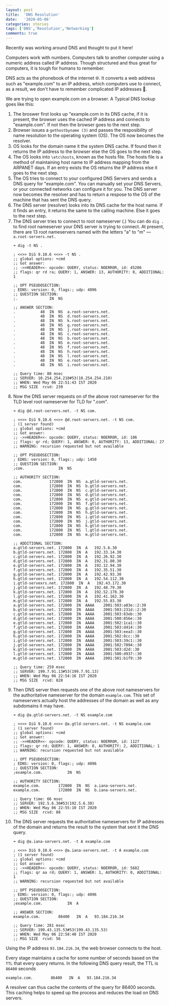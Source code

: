 ```yaml
---
layout: post
title:  'DNS Resolution'
date:   '2020-05-06'
categories: stories
tags: ['DNS','Resolution','Networking']
comments: true
---
```


Recently was working around DNS and thought to put it here!

Computers work with numbers. Computers talk to another computer using a numeric
address called IP address. Though structured and thus great for computers, it is
tough for humans to remember.

DNS acts as the phonebook of the internet 🌐. It converts a web address such as
"example.com" to an IP address, which computers use to connect, as a result, we
don't have to remember complicated IP addresses 🤩.

We are trying to open example.com on a browser. A Typical DNS lookup goes like
this:

1. The broswer first looks up "example.com in its DNS cache, if it is present,
   the browser uses the cached IP address and connects to "example.com". If not
   then the browser goes to the next step.
2. Browser issues a `gethostbyname (3)` and passes the resposibility of name
   resolution to the operating system (OS). The OS now becomes the resolver.
3. OS looks for the domain name it the system DNS cache. If found then it
   returns the IP address to the browser else the OS goes to the next step.
4. The OS looks into `\etc\hosts`, known as the hosts file. The hosts file is a
   method of maintaining host name to IP address mapping from the ARPANET days. If
   an entry exists the OS returns the IP address else it goes to the next step.
5. The OS tries to connect to your configured DNS Servers and sends a DNS query
   for "example.com". You can manually set your DNS Servers, or your connected
   networks can configure it for you. The DNS server now becomes the resolver and
   has to return a respose to the OS of the machine that has sent the DNS query.
6. The DNS server (resolver) looks into its DNS cache for the host name. If it
   finds an entry, it returns the same to the calling machine. Else it goes to the
   next step.
7. The DNS server tries to connect to root nameserver (.) You can do `dig .` to
   find root nameserver your DNS server is trying to connect. At present, there are 13
   root nameservers named with the letters "a" to "m" &mdash; `a.root-servers.net.`
    ```
    ➜ dig -t NS .

    ; <<>> DiG 9.10.6 <<>> -t NS .
    ;; global options: +cmd
    ;; Got answer:
    ;; ->>HEADER<<- opcode: QUERY, status: NOERROR, id: 45206
    ;; flags: qr rd ra; QUERY: 1, ANSWER: 13, AUTHORITY: 0, ADDITIONAL: 1

    ;; OPT PSEUDOSECTION:
    ; EDNS: version: 0, flags:; udp: 4096
    ;; QUESTION SECTION:
    ;.              IN  NS

    ;; ANSWER SECTION:
    .           48  IN  NS  a.root-servers.net.
    .           48  IN  NS  d.root-servers.net.
    .           48  IN  NS  k.root-servers.net.
    .           48  IN  NS  g.root-servers.net.
    .           48  IN  NS  j.root-servers.net.
    .           48  IN  NS  c.root-servers.net.
    .           48  IN  NS  b.root-servers.net.
    .           48  IN  NS  m.root-servers.net.
    .           48  IN  NS  f.root-servers.net.
    .           48  IN  NS  h.root-servers.net.
    .           48  IN  NS  l.root-servers.net.
    .           48  IN  NS  e.root-servers.net.
    .           48  IN  NS  i.root-servers.net.

    ;; Query time: 80 msec
    ;; SERVER: 10.254.254.210#53(10.254.254.210)
    ;; WHEN: Wed May 06 22:51:43 IST 2020
    ;; MSG SIZE  rcvd: 239

    ```
8. Now the DNS server requests on of the above root nameserver for the TLD
   level root nameserver for TLD for ".com".
    ```
    ➜ dig @d.root-servers.net. -t NS com.

    ; <<>> DiG 9.10.6 <<>> @d.root-servers.net. -t NS com.
    ; (1 server found)
    ;; global options: +cmd
    ;; Got answer:
    ;; ->>HEADER<<- opcode: QUERY, status: NOERROR, id: 106
    ;; flags: qr rd; QUERY: 1, ANSWER: 0, AUTHORITY: 13, ADDITIONAL: 27
    ;; WARNING: recursion requested but not available

    ;; OPT PSEUDOSECTION:
    ; EDNS: version: 0, flags:; udp: 1450
    ;; QUESTION SECTION:
    ;com.               IN  NS

    ;; AUTHORITY SECTION:
    com.            172800  IN  NS  a.gtld-servers.net.
    com.            172800  IN  NS  b.gtld-servers.net.
    com.            172800  IN  NS  c.gtld-servers.net.
    com.            172800  IN  NS  d.gtld-servers.net.
    com.            172800  IN  NS  e.gtld-servers.net.
    com.            172800  IN  NS  f.gtld-servers.net.
    com.            172800  IN  NS  g.gtld-servers.net.
    com.            172800  IN  NS  h.gtld-servers.net.
    com.            172800  IN  NS  i.gtld-servers.net.
    com.            172800  IN  NS  j.gtld-servers.net.
    com.            172800  IN  NS  k.gtld-servers.net.
    com.            172800  IN  NS  l.gtld-servers.net.
    com.            172800  IN  NS  m.gtld-servers.net.

    ;; ADDITIONAL SECTION:
    a.gtld-servers.net. 172800  IN  A   192.5.6.30
    b.gtld-servers.net. 172800  IN  A   192.33.14.30
    c.gtld-servers.net. 172800  IN  A   192.26.92.30
    d.gtld-servers.net. 172800  IN  A   192.31.80.30
    e.gtld-servers.net. 172800  IN  A   192.12.94.30
    f.gtld-servers.net. 172800  IN  A   192.35.51.30
    g.gtld-servers.net. 172800  IN  A   192.42.93.30
    h.gtld-servers.net. 172800  IN  A   192.54.112.30
    i.gtld-servexrs.net. 172800  IN  A   192.43.172.30
    j.gtld-servers.net. 172800  IN  A   192.48.79.30
    k.gtld-servers.net. 172800  IN  A   192.52.178.30
    l.gtld-servers.net. 172800  IN  A   192.41.162.30
    m.gtld-servers.net. 172800  IN  A   192.55.83.30
    a.gtld-servers.net. 172800  IN  AAAA    2001:503:a83e::2:30
    b.gtld-servers.net. 172800  IN  AAAA    2001:503:231d::2:30
    c.gtld-servers.net. 172800  IN  AAAA    2001:503:83eb::30
    d.gtld-servers.net. 172800  IN  AAAA    2001:500:856e::30
    e.gtld-servers.net. 172800  IN  AAAA    2001:502:1ca1::30
    f.gtld-servers.net. 172800  IN  AAAA    2001:503:d414::30
    g.gtld-servers.net. 172800  IN  AAAA    2001:503:eea3::30
    h.gtld-servers.net. 172800  IN  AAAA    2001:502:8cc::30
    i.gtld-servers.net. 172800  IN  AAAA    2001:503:39c1::30
    j.gtld-servers.net. 172800  IN  AAAA    2001:502:7094::30
    k.gtld-servers.net. 172800  IN  AAAA    2001:503:d2d::30
    l.gtld-servers.net. 172800  IN  AAAA    2001:500:d937::30
    m.gtld-servers.net. 172800  IN  AAAA    2001:501:b1f9::30

    ;; Query time: 259 msec
    ;; SERVER: 199.7.91.13#53(199.7.91.13)
    ;; WHEN: Wed May 06 22:54:16 IST 2020
    ;; MSG SIZE  rcvd: 828

    ```
9. Then DNS server then requests one of the above root nameservers for the
   authoritative nameserver for the domain `example.com`. This set of nameservers
   actually host the addresses of the domain as well as any subdomains it may have.
    ```
    ➜ dig @a.gtld-servers.net. -t NS example.com

    ; <<>> DiG 9.10.6 <<>> @a.gtld-servers.net. -t NS example.com
    ; (1 server found)
    ;; global options: +cmd
    ;; Got answer:
    ;; ->>HEADER<<- opcode: QUERY, status: NOERROR, id: 1127
    ;; flags: qr rd; QUERY: 1, ANSWER: 0, AUTHORITY: 2, ADDITIONAL: 1
    ;; WARNING: recursion requested but not available

    ;; OPT PSEUDOSECTION:
    ; EDNS: version: 0, flags:; udp: 4096
    ;; QUESTION SECTION:
    ;example.com.           IN  NS

    ;; AUTHORITY SECTION:
    example.com.        172800  IN  NS  a.iana-servers.net.
    example.com.        172800  IN  NS  b.iana-servers.net.

    ;; Query time: 66 msec
    ;; SERVER: 192.5.6.30#53(192.5.6.30)
    ;; WHEN: Wed May 06 22:55:10 IST 2020
    ;; MSG SIZE  rcvd: 88
    ```
10. The DNS server requests the authoritative nameservers for IP addresses of the
   domain and returns the result to the system that sent it the DNS query.
    ```
    ➜ dig @a.iana-servers.net. -t A example.com

    ; <<>> DiG 9.10.6 <<>> @a.iana-servers.net. -t A example.com
    ; (1 server found)
    ;; global options: +cmd
    ;; Got answer:
    ;; ->>HEADER<<- opcode: QUERY, status: NOERROR, id: 5682
    ;; flags: qr aa rd; QUERY: 1, ANSWER: 1, AUTHORITY: 0, ADDITIONAL: 1
    ;; WARNING: recursion requested but not available

    ;; OPT PSEUDOSECTION:
    ; EDNS: version: 0, flags:; udp: 4096
    ;; QUESTION SECTION:
    ;example.com.           IN  A

    ;; ANSWER SECTION:
    example.com.        86400   IN  A   93.184.216.34

    ;; Query time: 281 msec
    ;; SERVER: 199.43.135.53#53(199.43.135.53)
    ;; WHEN: Wed May 06 22:58:40 IST 2020
    ;; MSG SIZE  rcvd: 56
    ```

Using the IP address `93.184.216.34`, the web browser connects to the host.

Every stage maintains a cache for some number of seconds based on the `TTL` that
every query returns. In the following DNS query result, the TTL is `86400` seconds

```
example.com.        86400   IN  A   93.184.216.34
```

A resolver can thus cache the contents of the query for 86400 seconds. This
caching helps to speed up the process and reduces the load on DNS servers.
